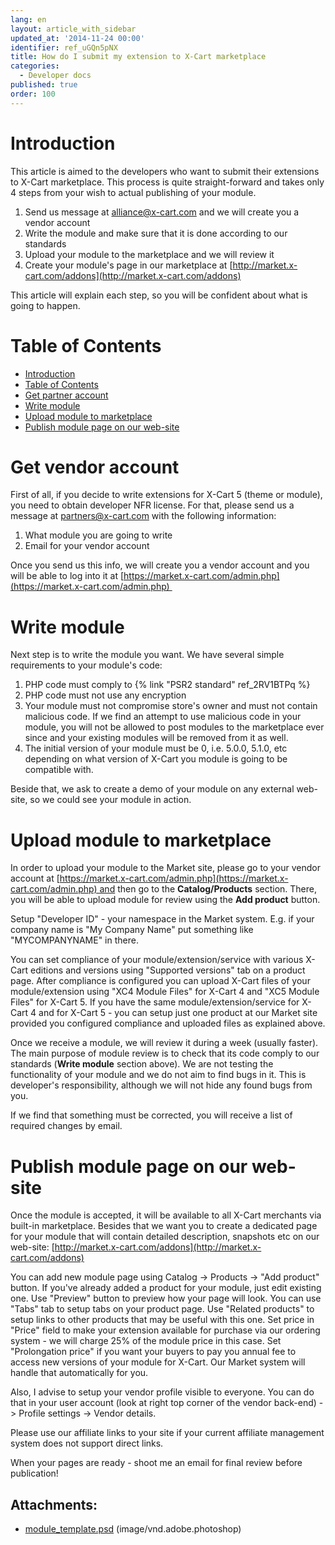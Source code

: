 ```yaml
---
lang: en
layout: article_with_sidebar
updated_at: '2014-11-24 00:00'
identifier: ref_uGQn5pNX
title: How do I submit my extension to X-Cart marketplace
categories:
  - Developer docs
published: true
order: 100
---
```



# Introduction

This article is aimed to the developers who want to submit their extensions to X-Cart marketplace. This process is quite straight-forward and takes only 4 steps from your wish to actual publishing of your module.

1.  Send us message at [alliance@x-cart.com](mailto:alliance@x-cart.com) and we will create you a vendor account
2.  Write the module and make sure that it is done according to our standards
3.  Upload your module to the marketplace and we will review it
4.  Create your module's page in our marketplace at [http://market.x-cart.com/addons](http://market.x-cart.com/addons)

This article will explain each step, so you will be confident about what is going to happen.

# Table of Contents

*   [Introduction](#introduction)
*   [Table of Contents](#table-of-contents)
*   [Get partner account](#get-vendor-account)
*   [Write module](#write-module)
*   [Upload module to marketplace](#upload-module-to-marketplace)
*   [Publish module page on our web-site](#publish-module-page-on-our-web-site)

# Get vendor account

First of all, if you decide to write extensions for X-Cart 5 (theme or module), you need to obtain developer NFR license. For that, please send us a message at [partners@x-cart.com](mailto:partners@x-cart.com) with the following information:

1.  What module you are going to write
2.  Email for your vendor account

Once you send us this info, we will create you a vendor account and you will be able to log into it at [https://market.x-cart.com/admin.php](https://market.x-cart.com/admin.php) 


# Write module

Next step is to write the module you want. We have several simple requirements to your module's code:

1.  PHP code must comply to {% link "PSR2 standard" ref_2RV1BTPq %}
2.  PHP code must not use any encryption
3.  Your module must not compromise store's owner and must not contain malicious code. If we find an attempt to use malicious code in your module, you will not be allowed to post modules to the marketplace ever since and your existing modules will be removed from it as well.
4.  The initial version of your module must be 0, i.e. 5.0.0, 5.1.0, etc depending on what version of X-Cart you module is going to be compatible with.

Beside that, we ask to create a demo of your module on any external web-site, so we could see your module in action.

# Upload module to marketplace

In order to upload your module to the Market site, please go to your vendor account at [https://market.x-cart.com/admin.php](https://market.x-cart.com/admin.php) and then go to the **Catalog/Products** section. There, you will be able to upload module for review using the **Add product** button. 

Setup "Developer ID" - your namespace in the Market system. E.g. if your company name is "My Company Name" put something like "MYCOMPANYNAME" in there.

You can set compliance of your module/extension/service with various X-Cart editions and versions using "Supported versions" tab on a product page. After compliance is configured you can upload X-Cart files of your module/extension using "XC4 Module Files" for X-Cart 4 and "XC5 Module Files" for X-Cart 5. If you have the same module/extension/service for X-Cart 4 and for X-Cart 5 - you can setup just one product at our Market site provided you configured compliance and uploaded files as explained above.

Once we receive a module, we will review it during a week (usually faster). The main purpose of module review is to check that its code comply to our standards (**Write module** section above). We are not testing the functionality of your module and we do not aim to find bugs in it. This is developer's responsibility, although we will not hide any found bugs from you.

If we find that something must be corrected, you will receive a list of required changes by email.

# Publish module page on our web-site

Once the module is accepted, it will be available to all X-Cart merchants via built-in marketplace. Besides that we want you to create a dedicated page for your module that will contain detailed description, snapshots etc on our web-site: [http://market.x-cart.com/addons](http://market.x-cart.com/addons)

You can add new module page using Catalog -> Products -> "Add product" button. If you've already added a product for your module, just edit existing one. Use "Preview" button to preview how your page will look. You can use "Tabs" tab to setup tabs on your product page. Use "Related products" to setup links to other products that may be useful with this one. Set price in "Price" field to make your extension available for purchase via our ordering system - we will charge 25% of the module price in this case. Set "Prolongation price" if you want your buyers to pay you annual fee to access new versions of your module for X-Cart. Our Market system will handle that automatically for you.

Also, I advise to setup your vendor profile visible to everyone. You can do that in your user account (look at right top corner of the vendor back-end) -> Profile settings -> Vendor details.

Please use our affiliate links to your site if your current affiliate management system does not support direct links.

When your pages are ready - shoot me an email for final review before publication!

## Attachments:

* [module_template.psd]({{site.baseurl}}/attachments/7504739/7602402.psd) (image/vnd.adobe.photoshop)
